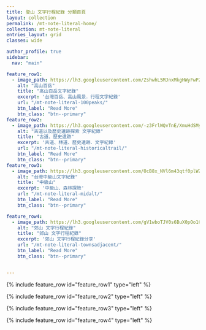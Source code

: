 ```yaml
---
title: 登山 文字行程紀錄 分類首頁
layout: collection
permalink: /mt-note-literal-home/
collection: mt-note-literal
entries_layout: grid
classes: wide 

author_profile: true
sidebar:
  nav: "main"

feature_row1:
  - image_path: https://lh3.googleusercontent.com/ZshwhL5MJnxMkgHWyFwP22eAq8XYo-5f5h69VcO6RQo_3ocCcwo_6St8SX17MMfdTeRqCEDJ-45TE7mrPPM=w640-h480
    alt: "高山百岳"
    title: "高山百岳文字紀錄"
    excerpt: '台灣百岳、高山風景．行程文字紀錄'
    url: "/mt-note-literal-100peaks/"
    btn_label: "Read More"
    btn_class: "btn--primary"
feature_row2:
  - image_path: https://lh3.googleusercontent.com/-z3FrlWQvTnE/XmuHdSMyZNI/AAAAAAAA-JY/zWwrNgOLO6koJSSerbN6HwBLO8uK8yafwCLcBGAsYHQ/s1600/1584105328314527-0.png
    alt: "古道以及歷史遺跡探索 文字紀錄"
    title: "古道、歷史遺跡"
    excerpt: '古道、林道、歷史遺跡．文字紀錄'
    url: "/mt-note-literal-historicaltrail/"
    btn_label: "Read More"
    btn_class: "btn--primary"
feature_row3:
  - image_path:	https://lh3.googleusercontent.com/OcB8x_NVl6m43qtf0plWZaWZ3KF5UAbI97n2_kqYD7sqGXfvaynwDflkEIZr961Cb3rLM0Q17F4w9R4FZQc=w640-h480
    alt: "台灣中級山文字紀錄"
    title: "中級山"
    excerpt: '中級山、森林探險'
    url: "/mt-note-literal-midalt/"
    btn_label: "Read More"
    btn_class: "btn--primary"

feature_row4:
  - image_path: https://lh3.googleusercontent.com/gV1wboTJV0s6BuX0pOo1CjRC4qjqa2bjkouaI6-NW457IzbxmCjw8pXTu-lx_KNG7cC5R2nMNRu5Y5kubNg=w640-h480
    alt: "郊山 文字行程紀錄"
    title: "郊山 文字行程紀錄"
    excerpt: '郊山 文字行程紀錄分享'
    url: "/mt-note-literal-townsadjacent/"
    btn_label: "Read More"
    btn_class: "btn--primary"


---
```


{% include feature_row id="feature_row1" type="left" %}

{% include feature_row id="feature_row2" type="left" %}

{% include feature_row id="feature_row3" type="left" %}

{% include feature_row id="feature_row4" type="left" %}